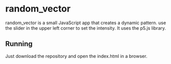 # random_vector

random_vector is a small JavaScript app that creates a dynamic pattern.
use the slider in the upper left corner to set the intensity.
It uses the p5.js library.

## Running

Just download the repository and open the index.html in a browser.

